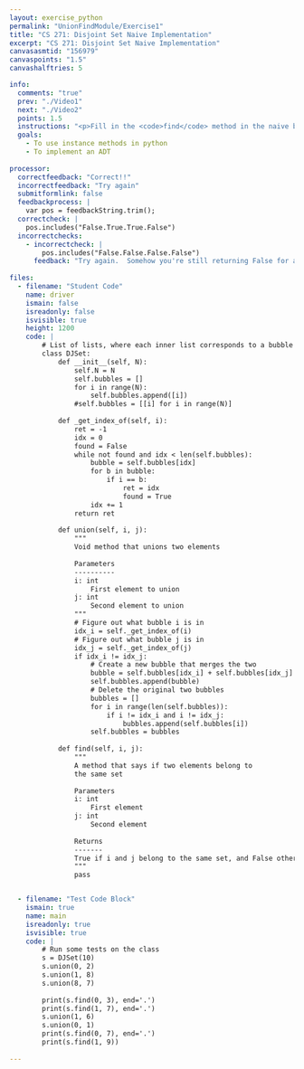 ```yaml
---
layout: exercise_python
permalink: "UnionFindModule/Exercise1"
title: "CS 271: Disjoint Set Naive Implementation"
excerpt: "CS 271: Disjoint Set Naive Implementation"
canvasasmtid: "156979"
canvaspoints: "1.5"
canvashalftries: 5

info:
  comments: "true"
  prev: "./Video1"
  next: "./Video2"
  points: 1.5
  instructions: "<p>Fill in the <code>find</code> method in the naive bubble list implementation of disjoint sets below.</p>"
  goals:
    - To use instance methods in python
    - To implement an ADT
    
processor:  
  correctfeedback: "Correct!!" 
  incorrectfeedback: "Try again"
  submitformlink: false
  feedbackprocess: | 
    var pos = feedbackString.trim();
  correctcheck: |
    pos.includes("False.True.True.False")
  incorrectchecks:
    - incorrectcheck: |
        pos.includes("False.False.False.False")
      feedback: "Try again.  Somehow you're still returning False for all of the finds, but some of them should be True." 
 
files:
  - filename: "Student Code"
    name: driver
    ismain: false
    isreadonly: false
    isvisible: true
    height: 1200
    code: | 
        # List of lists, where each inner list corresponds to a bubble
        class DJSet:
            def __init__(self, N):
                self.N = N
                self.bubbles = []
                for i in range(N):
                    self.bubbles.append([i])
                #self.bubbles = [[i] for i in range(N)]
            
            def _get_index_of(self, i):
                ret = -1
                idx = 0
                found = False
                while not found and idx < len(self.bubbles):
                    bubble = self.bubbles[idx]
                    for b in bubble:
                        if i == b:
                            ret = idx
                            found = True
                    idx += 1
                return ret
            
            def union(self, i, j):
                """
                Void method that unions two elements
                
                Parameters
                ----------
                i: int
                    First element to union
                j: int
                    Second element to union
                """
                # Figure out what bubble i is in
                idx_i = self._get_index_of(i)
                # Figure out what bubble j is in
                idx_j = self._get_index_of(j)
                if idx_i != idx_j:
                    # Create a new bubble that merges the two
                    bubble = self.bubbles[idx_i] + self.bubbles[idx_j]
                    self.bubbles.append(bubble)
                    # Delete the original two bubbles
                    bubbles = []
                    for i in range(len(self.bubbles)):
                        if i != idx_i and i != idx_j:
                            bubbles.append(self.bubbles[i])
                    self.bubbles = bubbles
            
            def find(self, i, j):
                """
                A method that says if two elements belong to
                the same set
                
                Parameters
                i: int
                    First element
                j: int
                    Second element
                
                Returns
                -------
                True if i and j belong to the same set, and False otherwise
                """
                pass


  - filename: "Test Code Block"
    ismain: true
    name: main
    isreadonly: true
    isvisible: true
    code: |
        # Run some tests on the class
        s = DJSet(10)
        s.union(0, 2)
        s.union(1, 8)
        s.union(8, 7)
        
        print(s.find(0, 3), end='.')
        print(s.find(1, 7), end='.')
        s.union(1, 6)
        s.union(0, 1)
        print(s.find(0, 7), end='.')
        print(s.find(1, 9))
        
---
```

